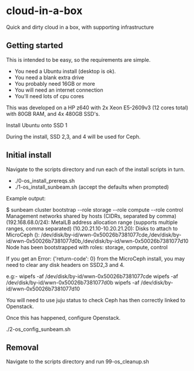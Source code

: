 # cloud-in-a-box
Quick and dirty cloud in a box, with supporting infrastructure


## Getting started
This is intended to be easy, so the requirements are simple.
- You need a Ubuntu install (desktop is ok).
- You need a blank extra drive
- You probably need 16GB or more
- You will need an internet connection
- You'll need lots of cpu cores

This was developed on a HP z640 with 2x Xeon E5-2609v3 (12 cores total) with 80GB RAM, and 4x 480GB SSD's.

Install Ubuntu onto SSD 1

During the install, SSD 2,3, and 4 will be used for Ceph.


## Initial install

Navigate to the scripts directory and run each of the install scripts in turn.

- ./0-os_install_prereqs.sh
- ./1-os_install_sunbeam.sh (accept the defaults when prompted)

Example output:

$ sunbeam cluster bootstrap --role storage --role compute --role control
Management networks shared by hosts (CIDRs, separated by comma) (192.168.68.0/24): 
MetalLB address allocation range (supports multiple ranges, comma separated) (10.20.21.10-10.20.21.20): 
Disks to attach to MicroCeph (): /dev/disk/by-id/wwn-0x50026b7381077cde,/dev/disk/by-id/wwn-0x50026b7381077d0b,/dev/disk/by-id/wwn-0x50026b7381077d10
Node has been bootstrapped with roles: storage, compute, control

If you get an Error: {'return-code': 0} from the MicroCeph install, you may need to clear any disk headers on SSD2,3 and 4.

e.g:- 
wipefs -af /dev/disk/by-id/wwn-0x50026b7381077cde
wipefs -af /dev/disk/by-id/wwn-0x50026b7381077d0b
wipefs -af /dev/disk/by-id/wwn-0x50026b7381077d10

You will need to use juju status to check Ceph has then correctly linked to Openstack. 

Once this has happened, configure Openstack.

./2-os_config_sunbeam.sh 


## Removal

Navigate to the scripts directory and run 99-os_cleanup.sh
